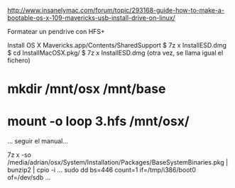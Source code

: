 http://www.insanelymac.com/forum/topic/293168-guide-how-to-make-a-bootable-os-x-109-mavericks-usb-install-drive-on-linux/

Formatear un pendrive con HFS+

Install OS X Mavericks.app/Contents/SharedSupport
$ 7z x InstallESD.dmg
$ cd InstallMacOSX.pkg/
$ 7z x InstallESD.dmg (otra vez, se llama igual el fichero)
# mkdir /mnt/osx /mnt/base
# mount -o loop 3.hfs /mnt/osx/
... seguir el manual...

7z x -so /media/adrian/osx/System/Installation/Packages/BaseSystemBinaries.pkg | bunzip2 | cpio -i
...
sudo dd bs=446 count=1 if=/tmp/i386/boot0 of=/dev/sdb
...

